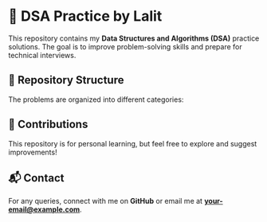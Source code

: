 # 🚀 DSA Practice by Lalit

This repository contains my **Data Structures and Algorithms (DSA)** practice solutions. The goal is to improve problem-solving skills and prepare for technical interviews.

## 📂 Repository Structure
The problems are organized into different categories:


## 📌 Contributions
This repository is for personal learning, but feel free to explore and suggest improvements!

## 📬 Contact
For any queries, connect with me on **GitHub** or email me at **your-email@example.com**.


